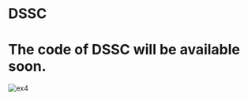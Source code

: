 # DSSC
# The code of DSSC will be available soon.

![ex4](https://github.com/user-attachments/assets/d1bf2b9b-61d9-428e-8f92-88e3ae97bf71)
